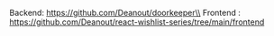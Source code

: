 Backend: https://github.com/Deanout/doorkeeper\\
Frontend : https://github.com/Deanout/react-wishlist-series/tree/main/frontend

